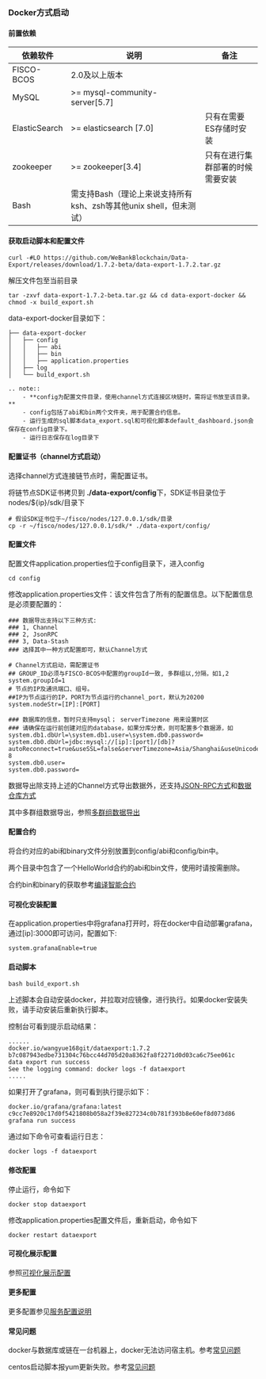 
### Docker方式启动

#### 前置依赖

| 依赖软件 | 说明 |备注|
| --- | --- | --- |
| FISCO-BCOS | 2.0及以上版本 | |
| MySQL | >= mysql-community-server[5.7] | |
| ElasticSearch | >= elasticsearch [7.0] | 只有在需要ES存储时安装 |
| zookeeper | >= zookeeper[3.4] | 只有在进行集群部署的时候需要安装|
| Bash | 需支持Bash（理论上来说支持所有ksh、zsh等其他unix shell，但未测试）|


#### 获取启动脚本和配置文件

```
curl -#LO https://github.com/WeBankBlockchain/Data-Export/releases/download/1.7.2-beta/data-export-1.7.2.tar.gz
```

解压文件包至当前目录
```
tar -zxvf data-export-1.7.2-beta.tar.gz && cd data-export-docker && chmod -x build_export.sh
```

data-export-docker目录如下：
```
├── data-export-docker
│   ├── config
│   │   ├── abi
│   │   ├── bin
│   │   ├── application.properties
│   ├── log
│   └── build_export.sh
```

```eval_rst
.. note::
    - **config为配置文件目录，使用channel方式连接区块链时，需将证书放至该目录。**
    - config包括了abi和bin两个文件夹，用于配置合约信息。
    - 运行生成的sql脚本data_export.sql和可视化脚本default_dashboard.json会保存在config目录下。
    - 运行日志保存在log目录下

```


#### 配置证书（channel方式启动）

选择channel方式连接链节点时，需配置证书。

将链节点SDK证书拷贝到 **./data-export/config**下，SDK证书目录位于nodes/${ip}/sdk/目录下
```
# 假设SDK证书位于~/fisco/nodes/127.0.0.1/sdk/目录
cp -r ~/fisco/nodes/127.0.0.1/sdk/* ./data-export/config/
```


#### 配置文件

配置文件application.properties位于config目录下，进入config

```
cd config
```

修改application.properties文件：该文件包含了所有的配置信息。以下配置信息是必须要配置的：

```
### 数据导出支持以下三种方式:
### 1, Channel
### 2, JsonRPC
### 3, Data-Stash
### 选择其中一种方式配置即可，默认Channel方式

# Channel方式启动，需配置证书
## GROUP_ID必须与FISCO-BCOS中配置的groupId一致, 多群组以,分隔，如1,2
system.groupId=1
# 节点的IP及通讯端口、组号。 
##IP为节点运行的IP，PORT为节点运行的channel_port，默认为20200
system.nodeStr=[IP]:[PORT]

### 数据库的信息，暂时只支持mysql； serverTimezone 用来设置时区
### 请确保在运行前创建对应的database，如果分库分表，则可配置多个数据源，如system.db1.dbUrl=\system.db1.user=\system.db0.password=
system.db0.dbUrl=jdbc:mysql://[ip]:[port]/[db]?autoReconnect=true&useSSL=false&serverTimezone=Asia/Shanghai&useUnicode=true&characterEncoding=UTF-8
system.db0.user=
system.db0.password=

```

数据导出除支持上述的Channel方式导出数据外，还支持[JSON-RPC方式](./expertconfig.html#json-rpc)和[数据仓库方式](./expertconfig.html#id3)

其中多群组数据导出，参照[多群组数据导出](./expertconfig.html#id11)

#### 配置合约

将合约对应的abi和binary文件分别放置到config/abi和config/bin中。

两个目录中包含了一个HelloWorld合约的abi和bin文件，使用时请按需删除。

合约bin和binary的获取参考[编译智能合约](https://fisco-bcos-documentation.readthedocs.io/zh_CN/latest/docs/tutorial/sdk_application.html#id6)


#### 可视化安装配置

在application.properties中将grafana打开时，将在docker中自动部署grafana，通过[ip]:3000即可访问，配置如下:
```
system.grafanaEnable=true
```

#### 启动脚本

```
bash build_export.sh
```
上述脚本会自动安装docker，并拉取对应镜像，进行执行。如果docker安装失败，请手动安装后重新执行脚本。

控制台可看到提示启动结果：

```
......
docker.io/wangyue168git/dataexport:1.7.2
b7c087943edbe731304c76bcc44d705d20a8362fa8f2271d0d03ca6c75ee061c
data export run success
See the logging command: docker logs -f dataexport
.....

```

如果打开了grafana，则可看到执行提示如下：
```
docker.io/grafana/grafana:latest
c9cc7e8920c17d0f5421808b058a2f39e827234c0b781f393b8e60ef8d073d86
grafana run success
```


通过如下命令可查看运行日志：
```
docker logs -f dataexport
```

#### 修改配置

停止运行，命令如下
```
docker stop dataexport
```

修改application.properties配置文件后，重新启动，命令如下

```
docker restart dataexport
```

#### 可视化展示配置

参照[可视化展示配置](./view.html#id4)

#### 更多配置

更多配置参见[服务配置说明](./expertconfig.md)

#### 常见问题

docker与数据库或链在一台机器上，docker无法访问宿主机。参考[常见问题](./question.html#docker-docker)

centos启动脚本报yum更新失败。参考[常见问题](./question.html#centosyum)

